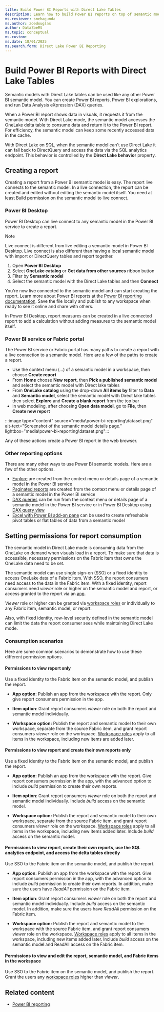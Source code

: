 ```yaml
---
title: Build Power BI Reports with Direct Lake Tables
description: Learn how to build Power BI reports on top of semantic models with Direct Lake tables
ms.reviewer: snehagunda
ms.author: zoedouglas
author: DataZoeMS
ms.topic: conceptual
ms.custom:
ms.date: 10/01/2025
ms.search.form: Direct Lake Power BI Reporting
---
```



# Build Power BI Reports with Direct Lake Tables

Semantic models with Direct Lake tables can be used like any other Power BI semantic model. You can create Power BI reports, Power BI explorations, and run Data Analysis eXpression (DAX) queries.

When a Power BI report shows data in visuals, it requests it from the semantic model. With Direct Lake mode, the semantic model accesses the OneLake delta table to consume data and return it to the Power BI report. For efficiency, the semantic model can keep some recently accessed data in the cache.

With Direct Lake on SQL, when the semantic model can't use Direct Lake it can fall back to DirectQuery and access the data via the SQL analytics endpoint. This behavior is controlled by the **Direct Lake behavior** property.

## Creating a report

Creating a report from a Power BI semantic model is easy. The report live connects to the semantic model. In a live connection, the report can be created and edited without editing the semantic model itself. You need at least Build permission on the semantic model to live connect.

### Power BI Desktop

Power BI Desktop can live connect to any semantic model in the Power BI service to create a report.

> [!NOTE]
> Live connect is different from live editing a semantic model in Power BI Desktop. Live connect is also different than having a local semantic model with import or DirectQuery tables and report together.

1. Open **Power BI Desktop**
1. Select **OneLake catalog** or **Get data from other sources** ribbon button
1. Filter by **Semantic model**
1. Select the semantic model with the Direct Lake tables and then **Connect**

You're now live connected to the semantic model and can start creating the report. Learn more about Power BI reports at the [Power BI reporting documentation](/power-bi/create-reports/). Save the file locally and publish to any workspace when ready to see it online and share with others.

In Power BI Desktop, report measures can be created in a live connected report to add a calculation without adding measures to the semantic model itself.

### Power BI service or Fabric portal

The Power BI service or Fabric portal has many paths to create a report with a live connection to a semantic model. Here are a few of the paths to create a report.

- Use the context menu (...) of a semantic model in a workspace, then choose **Create report**
- From **Home** choose **New report**, then **Pick a published semantic model** and select the semantic model with Direct lake tables
- From **OneLake catalog** using the drop-down **All items by** filter to **Data** and **Semantic model**, select the semantic model with Direct lake tables then select **Explore** and **Create a blank report** from the top bar
- In web modeling, after choosing **Open data model**, go to **File**, then **Create new report**

:::image type="content" source="media\power-bi-reporting\dataset.png" alt-text="Screenshot of the semantic model details page." lightbox="media\power-bi-reporting\dataset.png":::

Any of these actions create a Power BI report in the web browser.

### Other reporting options

There are many other ways to use Power BI semantic models. Here are a few of the other options.

- [Explore](/power-bi/consumer/explore-data-service) are created from the context menu or details page of a semantic model in the Power BI service
- [Paginated reports](/power-bi/paginated-reports/paginated-reports-report-builder-power-bi) are created from the context menu or details page of a semantic model in the Power BI service
- [DAX queries](/dax/dax-queries) can be run from the context menu or details page of a semantic model in the Power BI service or in Power BI Desktop using [DAX query view](/power-bi/transform-model/dax-query-view)
- [Excel with Power BI add-on pane](/power-bi/collaborate-share/service-analyze-in-excel) can be used to create refreshable pivot tables or flat tables of data from a semantic model

## Setting permissions for report consumption

The semantic model in Direct Lake mode is consuming data from the OneLake on demand when visuals load in a report. To make sure that data is accessible, necessary permissions on the Fabric item that owns the OneLake data need to be set. 

The semantic model can use single sign-on (SSO) or a fixed identity to access OneLake data of a Fabric item. With SSO, the report consumers need access to the data in the Fabric item. With a fixed identity, report consumers need _viewer_ role or higher on the semantic model and report, or access granted to the report via an [app](/power-bi/collaborate-share/service-create-distribute-apps).

_Viewer_ role or higher can be granted via [workspace roles](/fabric/fundamentals/roles-workspaces) or individually to any Fabric item, semantic model, or report.

Also, with fixed identity, row-level security defined in the semantic model can limit the data the report consumer sees while maintaining Direct Lake mode.

### Consumption scenarios

Here are some common scenarios to demonstrate how to use these different permission options.

#### Permissions to view report only

Use a fixed identity to the Fabric item on the semantic model, and publish the report.

- **App option:** Publish an app from the workspace with the report. Only give report consumers permission in the app.

- **Item option**: Grant report consumers _viewer_ role on both the report and semantic model individually.

- **Workspace option:** Publish the report and semantic model to their own workspace, separate from the source Fabric item, and grant report consumers _viewer_ role on the workspace. [Workspace roles](/fabric/fundamentals/roles-workspaces) apply to all items in the workspace, including new items are added later.

#### Permissions to view report and create their own reports only

Use a fixed identity to the Fabric item on the semantic model, and publish the report.

- **App option:** Publish an app from the workspace with the report. Give report consumers permission in the app, with the advanced option to include _build_ permission to create their own reports.

- **Item option**: Grant report consumers _viewer_ role on both the report and semantic model individually. Include _build_ access on the semantic model.

- **Workspace option:** Publish the report and semantic model to their own workspace, separate from the source Fabric item, and grant report consumers _viewer_ role on the workspace. [Workspace roles](/fabric/fundamentals/roles-workspaces) apply to all items in the workspace, including new items added later. Include _build_ access on the semantic model.

#### Permissions to view report, create their own reports, use the SQL analytics endpoint, and access the delta tables directly

Use SSO to the Fabric item on the semantic model, and publish the report.

- **App option:** Publish an app from the workspace with the report. Give report consumers permission in the app, with the advanced option to include _build_ permission to create their own reports. In addition, make sure the users have _ReadAll_ permission on the Fabric item.

- **Item option**: Grant report consumers _viewer_ role on both the report and semantic model individually. Include _build_ access on the semantic model. In addition, make sure the users have _ReadAll_ permission on the Fabric item.

- **Workspace option:** Publish the report and semantic model to the workspace with the source Fabric item, and grant report consumers _viewer_ role on the workspace. [Workspace roles](/fabric/fundamentals/roles-workspaces) apply to all items in the workspace, including new items added later. Include _build_ access on the semantic model and ReadAll access on the Fabric item.

#### Permissions to view and edit the report, semantic model, and Fabric items in the workspace

Use SSO to the Fabric item on the semantic model, and publish the report. Grant the users any [workspace roles](/fabric/fundamentals/roles-workspaces) higher than _viewer_.

## Related content

- [Power BI reporting](/power-bi/create-reports/)
